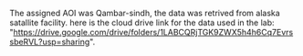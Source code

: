 The assigned AOI was Qambar-sindh, the data was retrived from alaska satallite facility. here is the cloud drive link for the data used in the lab: "https://drive.google.com/drive/folders/1LABCQRjTGK9ZWX5h4h6Cq7EvrssbeRVL?usp=sharing".
